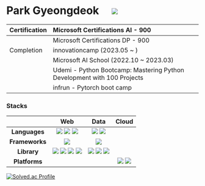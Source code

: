 # Park Gyeongdeok&nbsp;&nbsp;&nbsp;&nbsp; <a href="http://www.linkedin.com/in/ai-duck"><img src="https://img.shields.io/badge/linkedin-0A66C2?style={스타일}&logo=linkedin&logoColor={로고 색깔}"/></a>

| Certification | Microsoft Certifications AI - 900
|:-----------------|:-----------------------------------|
|| Microsoft Certifications DP - 900 |
| Completion | innovationcamp (2023.05 ~ )
||Microsoft AI School (2022.10 ~ 2023.03) |
||Udemi - Python Bootcamp: Mastering Python Development with 100 Projects |
||infrun - Pytorch boot camp |


### Stacks
|         | Web           | Data      | Cloud           |
|:-------:|:-------------:|:---------:|:---------------:|
| **Languages** | <img src="https://img.shields.io/badge/HTML5-E34F26?style=flat-square&logo=HTML5&logoColor=white"/> <img src="https://img.shields.io/badge/CSS3-blue?style=flat-square&logo=CSS3&logoColor=white"/> <img src="https://img.shields.io/badge/JavaScript-yellow?style=flat-square&logo=JavaScript&logoColor=white"/> | <img src="https://img.shields.io/badge/Python-blue?style=flat-square&logo=Python&logoColor=white"/> <img src="https://img.shields.io/badge/SQL-003B57?style=flat-square&logo=SQLite&logoColor=white"/> | |
| **Frameworks** | <img src="https://img.shields.io/badge/Flask-000000?style=flat-square&logo=Flask&logoColor=white"/> | <img src="https://img.shields.io/badge/PyTorch-000000?style=flat-square&logo=PyTorch&logoColor=red"/> ||
| **Library** | <img src="https://img.shields.io/badge/jQuery-0769AD?style=flat-square&logo=jQuery&logoColor=white"/> <img src="https://img.shields.io/badge/React-61DAFB?style=flat-square&logo=React&logoColor=white"/> <img src="https://img.shields.io/badge/Redux-764ABC?style=flat-square&logo=Redux&logoColor=white"/> <img src="https://img.shields.io/badge/React Router-CA4245?style=flat-square&logo=React Router&logoColor=white"/> | <img src="https://img.shields.io/badge/Numpy-013243?style=flat-square&logo=Numpy&logoColor=white"/> <img src="https://img.shields.io/badge/pandas-150458?style=flat-square&logo=pandas&logoColor=white"/> <img src="https://img.shields.io/badge/Opencv-5C3EE8?style=flat-square&logo=Opencv&logoColor=white"/>| |
| **Platforms**  | | | <img src="https://img.shields.io/badge/Microsoft_Azure-0078D4?style=flat-square&logo=MicrosoftAzure&logoColor=white"/> <img src="https://img.shields.io/badge/AmazonAWS-232F3E?style=flat-square&logo=AmazonAWS&logoColor=white"/> |


[![Solved.ac Profile](http://mazassumnida.wtf/api/v2/generate_badge?boj=littleduck)](https://solved.ac/littleduck/)
